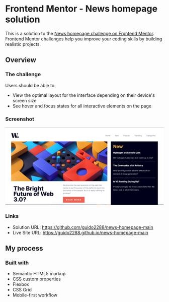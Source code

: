 # Frontend Mentor - News homepage solution

This is a solution to the [News homepage challenge on Frontend Mentor](https://www.frontendmentor.io/challenges/news-homepage-H6SWTa1MFl). Frontend Mentor challenges help you improve your coding skills by building realistic projects. 

## Overview

### The challenge

Users should be able to:

- View the optimal layout for the interface depending on their device's screen size
- See hover and focus states for all interactive elements on the page

### Screenshot

![](./assets/images/Captura.png)

### Links

- Solution URL: https://github.com/guido2288/news-homepage-main
- Live Site URL: https://guido2288.github.io/news-homepage-main

## My process

### Built with

- Semantic HTML5 markup
- CSS custom properties
- Flexbox
- CSS Grid
- Mobile-first workflow

